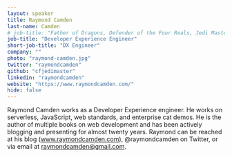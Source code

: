 ```yaml
---
layout: speaker
title: Raymond Camden
last-name: Camden
# job-title: "Father of Dragons, Defender of the Four Reals, Jedi Master, Galaga High Score Achiever"
job-title: "Developer Experience Engineer"
short-job-title: "DX Engineer"
company: ""
photo: "raymond-camden.jpg"
twitter: "raymondcamden"
github: "cfjedimaster"
linkedin: "raymondcamden"
website: "https://www.raymondcamden.com/"
hide: false
---
```


Raymond Camden works as a Developer Experience engineer. He works on serverless, JavaScript, web standards, and enterprise cat demos. He is the author of multiple books on web development and has been actively blogging and presenting for almost twenty years. Raymond can be reached at his blog (www.raymondcamden.com), @raymondcamden on Twitter, or via email at raymondcamden@gmail.com.